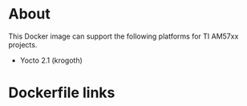 # About
This Docker image can support the following platforms for TI AM57xx projects.

- Yocto 2.1 (krogoth)

# Dockerfile links

